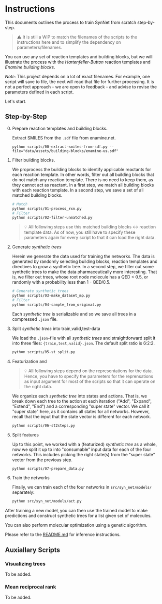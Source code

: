 # Instructions

This documents outlines the process to train SynNet from scratch step-by-step.

> :warning: It is still a WIP to match the filenames of the scripts to the instructions here and to simplify the dependency on parameters/filenames.

You can use any set of reaction templates and building blocks, but we will illustrate the process with the *Hartenfeller-Button* reaction templates and *Enamine building blocks*.

*Note*: This project depends on a lot of exact filenames.
For example, one script will save to file, the next will read that file for further processing.
It is not a perfect approach - we are open to feedback - and advise to revise the parameters defined in each script.

Let's start.

## Step-by-Step

0. Prepare reaction templates and building blocks.

    Extract SMILES from the `.sdf` file from enamine.net.

    ```shell
    python scripts/00-extract-smiles-from-sdf.py --file="data/assets/building-blocks/enamine-us.sdf"
    ```

1. Filter building blocks.

    We proprocess the building blocks to identify applicable reactants for each reaction template.
    In other words, filter out all building blocks that do not match any reaction template.
    There is no need to keep them, as they cannot act as reactant.
    In a first step, we match all building blocks with each reaction template.
    In a second step, we save a set of all matched building blocks.

    ```bash
    # Match
    python scripts/01-process_rxn.py
    # Filter
    python scripts/02-filter-unmatched.py
    ```

    > :bulb: All following steps use this matched building blocks <-> reaction template data. As of now, you still have to specify these parameters again for every script to that it can load the right data.
  
2. Generate *synthetic trees*

    Herein we generate the data used for training the networks.
    The data is generated by randomly selecting building blocks, reaction templates and directives to grow a synthetic tree.
    In a second step, we filter out some synthetic trees to make the data pharmaceutically more interesting.
    That is, we filter out trees, whose root node molecule has a QED < 0.5, or randomly with a probability less than 1 - QED/0.5.

    ```bash
    # Generate synthetic trees
    python scripts/03-make_dataset_mp.py
    # Filter 
    python scripts/04-sample_from_original.py
    ```

    Each *synthetic tree* is serializable and so we save all trees in a compressed `.json` file.

3. Split *synthetic trees* into train,valid,test-data

    We load the `.json`-file with all *synthetic trees* and
    straightforward split it into three files: `{train,test,valid}.json`.
    The default split ratio is 6:2:2.

    ```bash
    python scripts/05-st_split.py
    ```

4. Featurization and

   > :bulb: All following steps depend on the representations for the data. Hence, you have to specify the parameters for the reprensations as input argument for most of the scripts so that it can operate on the right data.

   We organize each *synthetic tree* into states and actions.
   That is, we break down each tree to the action at each iteration ("Add", "Expand", "Extend", "End") and a corresponding "super state" vector.
   We call it "super state" here, as it contains all states for all networks.
   However, recall that the input that the state vector is different for each network.

    ```bash
    python scripts/06-st2steps.py
    ```

5. Split features

    Up to this point, we worked with a (featurized) *synthetic tree* as a whole,
    now we split it up to into "consumable" input data for each of the four networks.
    This includes picking the right state(s) from the "super state" vector from the previous step.

    ```bash
    python scripts/07-prepare_data.py
    ```

6. Train the networks

    Finally, we can train each of the four networks in `src/syn_net/models/` separately:

    ```bash
    python src/syn_net/models/act.py
    ```

After training a new model, you can then use the trained model to make predictions and construct synthetic trees for a list given set of molecules.

You can also perform molecular optimization using a genetic algorithm.

Please refer to the [README.md](./README.md) for inference instructions.

## Auxiallary Scripts

### Visualizing trees

To be added.

### Mean reciprocal rank

To be added.
